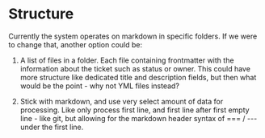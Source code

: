 Structure
=========

Currently the system operates on markdown in specific folders. If we were to change
that, another option could be:

1) A list of files in a folder. Each file containing frontmatter with the information
about the ticket such as status or owner. This could have more structure like
dedicated title and description fields, but then what would be the point - why not
YML files instead?

2) Stick with markdown, and use very select amount of data for processing. Like only process first line, and first line after first empty line - like git, but allowing for the markdown header syntax of === / --- under the first line.


